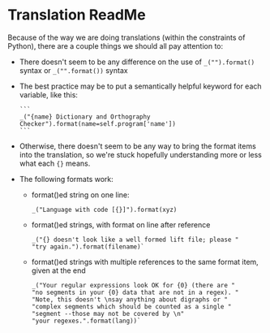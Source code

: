 # Translation ReadMe
<!-- Two spaces at the end of a line gives a linebreak, but three ticks (```) -->
<!-- gives better overall format, with shading -->
Because of the way we are doing translations (within the constraints of
Python), there are a couple things we should all pay attention to:

- There doesn't seem to be any difference on the use of `_("").format()` syntax or `_("".format())` syntax

- The best practice may be to put a semantically helpful keyword for each variable, like this:  

      ```
      _("{name} Dictionary and Orthography Checker").format(name=self.program['name'])
      ```
- Otherwise, there doesn't seem to be any way to bring the format items into the translation, so we're stuck hopefully understanding more or less what each `{}` means.
- The following formats work:
    - format()ed string on one line:

        ```
        _("Language with code [{}]").format(xyz)
        ```
    - format()ed strings, with format on line after reference

        ```
        _("{} doesn't look like a well formed lift file; please "
        "try again.").format(filename)`
        ```
    - format()ed strings with multiple references to the same format item, given at the end
        ```
        _("Your regular expressions look OK for {0} (there are "
        "no segments in your {0} data that are not in a regex). "
        "Note, this doesn't \nsay anything about digraphs or "
        "complex segments which should be counted as a single "
        "segment --those may not be covered by \n"
        "your regexes.".format(lang))`
        ```
